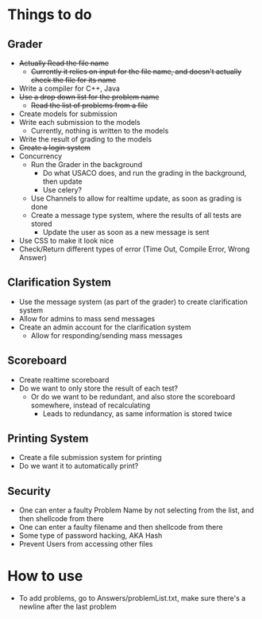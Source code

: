 # Things to do
## Grader
* ~~Actually Read the file name~~
    * ~~Currently it relies on input for the file name, and doesn't actually check the file for its name~~
* Write a compiler for C++, Java
* ~~Use a drop down list for the problem name~~
    * ~~Read the list of problems from a file~~
* Create models for submission
* Write each submission to the models
    * Currently, nothing is written to the models
* Write the result of grading to the models
* ~~Create a login system~~
* Concurrency
    * Run the Grader in the background
        * Do what USACO does, and run the grading in the background, then update
        * Use celery? 
    * Use Channels to allow for realtime update, as soon as grading is done
    * Create a message type system, where the results of all tests are stored
        *  Update the user as soon as a new message is sent
* Use CSS to make it look nice
* Check/Return different types of error (Time Out, Compile Error, Wrong Answer) 

## Clarification System
* Use the message system (as part of the grader) to create clarification system
* Allow for admins to mass send messages
* Create an admin account for the clarification system
    *  Allow for responding/sending mass messages

## Scoreboard
* Create realtime scoreboard
* Do we want to only store the result of each test? 
    * Or do we want to be redundant, and also store the scoreboard somewhere, instead of recalculating
        * Leads to redundancy, as same information is stored twice

## Printing System
* Create a file submission system for printing
* Do we want it to automatically print? 

## Security
* One can enter a faulty Problem Name by not selecting from the list, and then shellcode from there
* One can enter a faulty filename and then shellcode from there
* Some type of password hacking, AKA Hash
* Prevent Users from accessing other files

# How to use
* To add problems, go to Answers/problemList.txt, make sure there's a newline after the last problem
